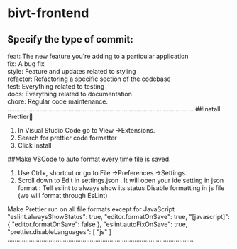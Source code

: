 # bivt-frontend
## Specify the type of commit:
feat: The new feature you're adding to a particular application <br />
fix: A bug fix <br />
style: Feature and updates related to styling <br />
refactor: Refactoring a specific section of the codebase <br />
test: Everything related to testing <br />
docs: Everything related to documentation <br />
chore: Regular code maintenance. <br />
........................................................................................................
##Install Prettier💅
1. In Visual Studio Code go to View ->Extensions.
2. Search for prettier code formatter
3. Click Install

##Make VSCode to auto format every time file is saved.
1. Use Ctrl+, shortcut or go to File ->Preferences ->Settings.
2. Scroll down to Edit in settings.json . It will open your ide setting in json format :
Tell eslint to always show its status
Disable formatting in js file (we will format through EsLint)

Make Prettier run on all file formats except for JavaScript
"eslint.alwaysShowStatus": true,
"editor.formatOnSave": true,
"[javascript]": {
   "editor.formatOnSave": false
 },
"eslint.autoFixOnSave": true,
"prettier.disableLanguages": [
    "js"
]
........................................................................................................
